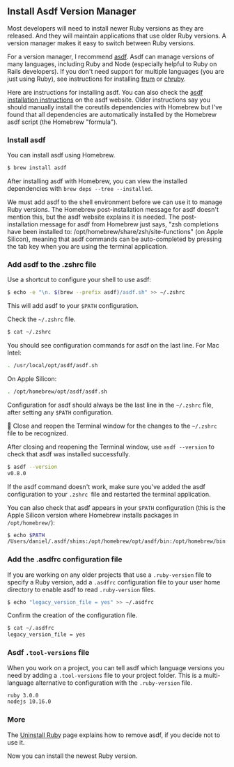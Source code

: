 ## Install Asdf Version Manager

Most developers will need to install newer Ruby versions as they are released. And they will maintain applications that use older Ruby versions. A version manager makes it easy to switch between Ruby versions.

For a version manager, I recommend [asdf](https://asdf-vm.com/). Asdf can manage versions of many languages, including Ruby and Node (especially helpful to Ruby on Rails developers). If you don't need support for multiple languages (you are just using Ruby), see instructions for installing [frum](/ruby/14.html) or [chruby](/ruby/12.html).

Here are instructions for installing asdf. You can also check the [asdf installation instructions](https://asdf-vm.com/#/core-manage-asdf) on the asdf website. Older instructions say you should manually install the coreutils dependencies with Homebrew but I've found that all dependencies are automatically installed by the Homebrew asdf script (the Homebrew "formula").

### Install asdf

You can install asdf using Homebrew.

```bash
$ brew install asdf
```

After installing asdf with Homebrew, you can view the installed dependencies with `brew deps --tree --installed`.

We must add asdf to the shell environment before we can use it to manage Ruby versions. The Homebrew post-installation message for asdf doesn't mention this, but the asdf website explains it is needed. The post-installation message for asdf from Homebrew just says, "zsh completions have been installed to: /opt/homebrew/share/zsh/site-functions" (on Apple Silicon), meaning that asdf commands can be auto-completed by pressing the tab key when you are using the terminal application.

### Add asdf to the .zshrc file

Use a shortcut to configure your shell to use asdf:

```bash
$ echo -e "\n. $(brew --prefix asdf)/asdf.sh" >> ~/.zshrc
```

This will add asdf to your  `$PATH` configuration.

Check the `~/.zshrc` file.

```bash
$ cat ~/.zshrc
```

You should see configuration commands for asdf on the last line. For Mac Intel:

```bash
. /usr/local/opt/asdf/asdf.sh
```

On Apple Silicon:

```bash
. /opt/homebrew/opt/asdf/asdf.sh
```

Configuration for asdf should always be the last line in the `~/.zshrc` file, after setting any `$PATH` configuration.

🚩 Close and reopen the Terminal window for the changes to the `~/.zshrc` file to be recognized.

After closing and reopening the Terminal window, use `asdf --version` to check that asdf was installed successfully.

```bash
$ asdf --version
v0.8.0
```

If the asdf command doesn't work, make sure you've added the asdf configuration to your `.zshrc `file and restarted the terminal application.

You can also check that asdf appears in your `$PATH` configuration (this is the Apple Silicon version where Homebrew installs packages in `/opt/homebrew/`):

 ```bash
 $ echo $PATH
 /Users/daniel/.asdf/shims:/opt/homebrew/opt/asdf/bin:/opt/homebrew/bin:/opt/homebrew/sbin:/usr/local/bin:/usr/bin:/bin:/usr/sbin:/sbin
```

### Add the .asdfrc configuration file

If you are working on any older projects that use a `.ruby-version` file to specify a Ruby version, add a `.asdfrc` configuration file to your user home directory to enable asdf to read `.ruby-version` files.

```bash
$ echo "legacy_version_file = yes" >> ~/.asdfrc
```

Confirm the creation of the configuration file.

```bash
$ cat ~/.asdfrc
legacy_version_file = yes
```

### Asdf `.tool-versions` file

When you work on a project, you can tell asdf which language versions you need by adding a `.tool-versions` file to your project folder. This is a multi-language alternative to configuration with the `.ruby-version` file.

```bash
ruby 3.0.0
nodejs 10.16.0
```

### More

The [Uninstall Ruby](/ruby/9.html) page explains how to remove asdf, if you decide not to use it.

Now you can install the newest Ruby version.
